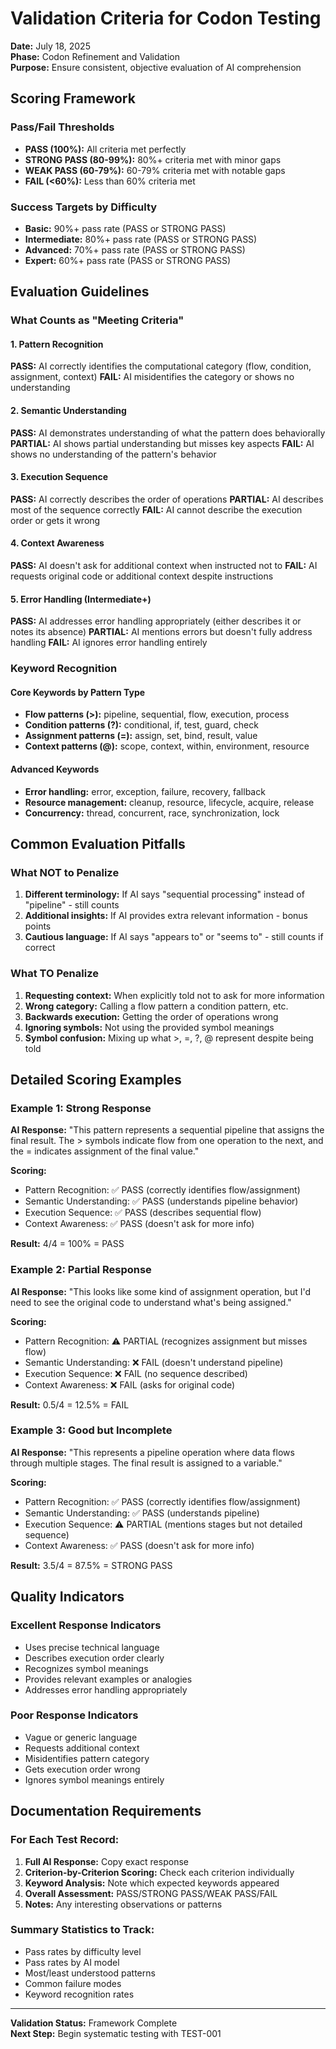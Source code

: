 # Validation Criteria for Codon Testing

**Date:** July 18, 2025  
**Phase:** Codon Refinement and Validation  
**Purpose:** Ensure consistent, objective evaluation of AI comprehension

## Scoring Framework

### Pass/Fail Thresholds
- **PASS (100%):** All criteria met perfectly
- **STRONG PASS (80-99%):** 80%+ criteria met with minor gaps
- **WEAK PASS (60-79%):** 60-79% criteria met with notable gaps
- **FAIL (<60%):** Less than 60% criteria met

### Success Targets by Difficulty
- **Basic:** 90%+ pass rate (PASS or STRONG PASS)
- **Intermediate:** 80%+ pass rate (PASS or STRONG PASS)
- **Advanced:** 70%+ pass rate (PASS or STRONG PASS)
- **Expert:** 60%+ pass rate (PASS or STRONG PASS)

## Evaluation Guidelines

### What Counts as "Meeting Criteria"

#### 1. Pattern Recognition
**PASS:** AI correctly identifies the computational category (flow, condition, assignment, context)
**FAIL:** AI misidentifies the category or shows no understanding

#### 2. Semantic Understanding
**PASS:** AI demonstrates understanding of what the pattern does behaviorally
**PARTIAL:** AI shows partial understanding but misses key aspects
**FAIL:** AI shows no understanding of the pattern's behavior

#### 3. Execution Sequence
**PASS:** AI correctly describes the order of operations
**PARTIAL:** AI describes most of the sequence correctly
**FAIL:** AI cannot describe the execution order or gets it wrong

#### 4. Context Awareness
**PASS:** AI doesn't ask for additional context when instructed not to
**FAIL:** AI requests original code or additional context despite instructions

#### 5. Error Handling (Intermediate+)
**PASS:** AI addresses error handling appropriately (either describes it or notes its absence)
**PARTIAL:** AI mentions errors but doesn't fully address handling
**FAIL:** AI ignores error handling entirely

### Keyword Recognition

#### Core Keywords by Pattern Type
- **Flow patterns (>):** pipeline, sequential, flow, execution, process
- **Condition patterns (?):** conditional, if, test, guard, check
- **Assignment patterns (=):** assign, set, bind, result, value
- **Context patterns (@):** scope, context, within, environment, resource

#### Advanced Keywords
- **Error handling:** error, exception, failure, recovery, fallback
- **Resource management:** cleanup, resource, lifecycle, acquire, release
- **Concurrency:** thread, concurrent, race, synchronization, lock

## Common Evaluation Pitfalls

### What NOT to Penalize
1. **Different terminology:** If AI says "sequential processing" instead of "pipeline" - still counts
2. **Additional insights:** If AI provides extra relevant information - bonus points
3. **Cautious language:** If AI says "appears to" or "seems to" - still counts if correct

### What TO Penalize
1. **Requesting context:** When explicitly told not to ask for more information
2. **Wrong category:** Calling a flow pattern a condition pattern, etc.
3. **Backwards execution:** Getting the order of operations wrong
4. **Ignoring symbols:** Not using the provided symbol meanings
5. **Symbol confusion:** Mixing up what >, =, ?, @ represent despite being told

## Detailed Scoring Examples

### Example 1: Strong Response
**AI Response:** "This pattern represents a sequential pipeline that assigns the final result. The > symbols indicate flow from one operation to the next, and the = indicates assignment of the final value."

**Scoring:**
- Pattern Recognition: ✅ PASS (correctly identifies flow/assignment)
- Semantic Understanding: ✅ PASS (understands pipeline behavior)
- Execution Sequence: ✅ PASS (describes sequential flow)
- Context Awareness: ✅ PASS (doesn't ask for more info)

**Result:** 4/4 = 100% = PASS

### Example 2: Partial Response
**AI Response:** "This looks like some kind of assignment operation, but I'd need to see the original code to understand what's being assigned."

**Scoring:**
- Pattern Recognition: ⚠️ PARTIAL (recognizes assignment but misses flow)
- Semantic Understanding: ❌ FAIL (doesn't understand pipeline)
- Execution Sequence: ❌ FAIL (no sequence described)
- Context Awareness: ❌ FAIL (asks for original code)

**Result:** 0.5/4 = 12.5% = FAIL

### Example 3: Good but Incomplete
**AI Response:** "This represents a pipeline operation where data flows through multiple stages. The final result is assigned to a variable."

**Scoring:**
- Pattern Recognition: ✅ PASS (correctly identifies flow/assignment)
- Semantic Understanding: ✅ PASS (understands pipeline)
- Execution Sequence: ⚠️ PARTIAL (mentions stages but not detailed sequence)
- Context Awareness: ✅ PASS (doesn't ask for more info)

**Result:** 3.5/4 = 87.5% = STRONG PASS

## Quality Indicators

### Excellent Response Indicators
- Uses precise technical language
- Describes execution order clearly
- Recognizes symbol meanings
- Provides relevant examples or analogies
- Addresses error handling appropriately

### Poor Response Indicators
- Vague or generic language
- Requests additional context
- Misidentifies pattern category
- Gets execution order wrong
- Ignores symbol meanings entirely

## Documentation Requirements

### For Each Test Record:
1. **Full AI Response:** Copy exact response
2. **Criterion-by-Criterion Scoring:** Check each criterion individually
3. **Keyword Analysis:** Note which expected keywords appeared
4. **Overall Assessment:** PASS/STRONG PASS/WEAK PASS/FAIL
5. **Notes:** Any interesting observations or patterns

### Summary Statistics to Track:
- Pass rates by difficulty level
- Pass rates by AI model
- Most/least understood patterns
- Common failure modes
- Keyword recognition rates

---

**Validation Status:** Framework Complete  
**Next Step:** Begin systematic testing with TEST-001
